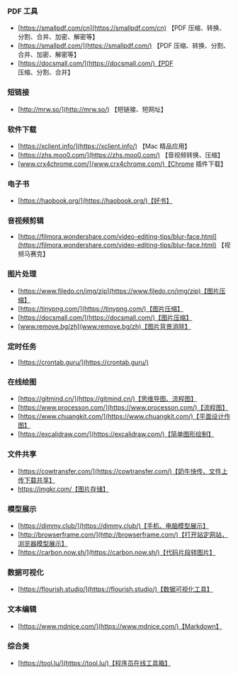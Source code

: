 ### PDF 工具

- [https://smallpdf.com/cn](https://smallpdf.com/cn) 【PDF 压缩、转换、分割、合并、加密、解密等】
- [https://smallpdf.com/](https://smallpdf.com/) 【PDF 压缩、转换、分割、合并、加密、解密等】
- [https://docsmall.com/](https://docsmall.com/)【PDF 压缩、分割、合并】

### 短链接

- [http://mrw.so/](http://mrw.so/) 【短链接、短网址】

### 软件下载

- [https://xclient.info/](https://xclient.info/) 【Mac 精品应用】
- [https://zhs.moo0.com/](https://zhs.moo0.com/) 【音视频转换、压缩】
- [www.crx4chrome.com/](www.crx4chrome.com/)【Chrome 插件下载】

### 电子书

- [https://haobook.org/](https://haobook.org/)【好书】

### 音视频剪辑

- [https://filmora.wondershare.com/video-editing-tips/blur-face.html](https://filmora.wondershare.com/video-editing-tips/blur-face.html) 【视频马赛克】

### 图片处理

- [https://www.filedo.cn/img/zip](https://www.filedo.cn/img/zip)【图片压缩】
- [https://tinypng.com/](https://tinypng.com/)【图片压缩】
- [https://docsmall.com/](https://docsmall.com/)【图片压缩】
- [www.remove.bg/zh](www.remove.bg/zh)【图片背景消除】

### 定时任务

- [https://crontab.guru/](https://crontab.guru/)

### 在线绘图

- [https://gitmind.cn/](https://gitmind.cn/)【思维导图、流程图】
- [https://www.processon.com/](https://www.processon.com/)【流程图】
- [https://www.chuangkit.com/](https://www.chuangkit.com/)【平面设计作图】
- [https://excalidraw.com/](https://excalidraw.com/)【简单图形绘制】

### 文件共享

- [https://cowtransfer.com/](https://cowtransfer.com/)【奶牛快传、文件上传下载共享】
- https://imgkr.com/【图片存储】

### 模型展示

- [https://dimmy.club/](https://dimmy.club/)【手机、电脑模型展示】
- [http://browserframe.com/](http://browserframe.com/)【打开站定网站，浏览器模型展示】
- [https://carbon.now.sh/](https://carbon.now.sh/)【代码片段转图片】

### 数据可视化

- [https://flourish.studio/](https://flourish.studio/)【数据可视化工具】

### 文本编辑

- [https://www.mdnice.com/](https://www.mdnice.com/)【Markdown】

### 综合类

- [https://tool.lu/](https://tool.lu/)【程序员在线工具箱】